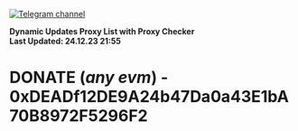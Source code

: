 [![Telegram channel](https://img.shields.io/endpoint?url=https://runkit.io/damiankrawczyk/telegram-badge/branches/master?url=https://t.me/n4z4v0d)](https://t.me/n4z4v0d) 

**Dynamic Updates Proxy List with Proxy Checker**  
**Last Updated: 24.12.23 21:55**

# DONATE (_any evm_) - 0xDEADf12DE9A24b47Da0a43E1bA70B8972F5296F2
